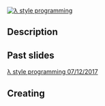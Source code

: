 [![λ style programming](https://gitpitch.com/assets/badge.svg)](https://github.com/wonha/lighting-talk-17)
## Description
## Past slides
[λ style programming 07/12/2017](https://gitpitch.com/wonha/lighting-talk-17/master?p=functional_style/)
## Creating
